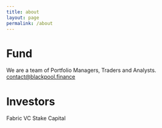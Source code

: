 ```yaml
---
title: about
layout: page
permalink: /about
---
```


# Fund

We are a team of Portfolio Managers, Traders and Analysts.
contact@blackpool.finance

# Investors

Fabric VC 
Stake Capital 

